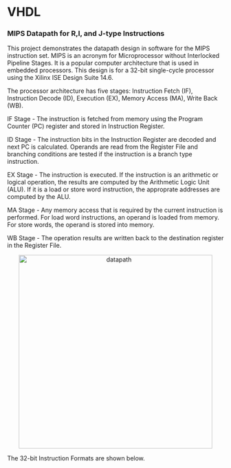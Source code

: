 # VHDL

### MIPS Datapath for R,I, and J-type Instructions



This project demonstrates the datapath design in software for the MIPS instruction set.  MIPS is an acronym for Microprocessor without Interlocked Pipeline Stages.  It is a popular computer architecture that is used in embedded processors.  This design is for a 32-bit single-cycle processor using the Xilinx ISE Design Suite 14.6.

The processor architecture has five stages:
Instruction Fetch (IF), Instruction Decode (ID), Execution (EX), Memory Access (MA), Write Back (WB).  

IF Stage - The instruction is fetched from memory using the Program Counter (PC) register and stored in Instruction Register.

ID Stage - The instruction bits in the Instruction Register are decoded and next PC is calculated.  Operands are read from the Register File and branching conditions are tested if the instruction is a branch type instruction.  

EX Stage - The instruction is executed.  If the instruction is an arithmetic or logical operation, the results are computed by the Arithmetic Logic Unit (ALU).  If it is a load or store word instruction, the approprate addresses are computed by the ALU. 

MA Stage - Any memory access that is required by the current instruction is performed.  For load word instructions, an operand is loaded from memory.  For store words, the operand is stored into memory.  

WB Stage - The operation results are written back to the destination register in the Register File.  

<p align="center">
<img width="450" alt="datapath" src="https://user-images.githubusercontent.com/17348315/40518308-ec6a8746-5f87-11e8-947a-58eeee90f829.PNG">


The 32-bit Instruction Formats are shown below.
<p align="center">
